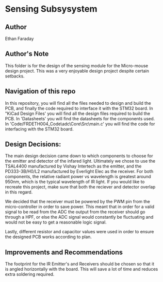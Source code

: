 # Sensing Subsysystem

## Author
Ethan Faraday

## Author's Note
This folder is for the design of the sensing module for the Micro-mouse design project. This was a very enjoyable design project despite certain setbacks.

## Navigation of this repo
In this repository, you will find all the files needed to design and build the PCB, and finally the code required to interface it with the STM32 board. In "KiCad Design Files' you will find all the design files required to build the PCB. In 'Datasheets' you will find the datasheets for the components used. In 'Code/FRDETH004_Code\adc\Core\Src\main.c' you will find the code for interfacing with the STM32 board.

## Design Decisions:

The main design decision came down to which components to choose for the emitter and detector of the infared light. Ultimately we chose to use the TSAL4400 manufactured by Vishay Intertech as the emitter, and the PD333-3B/H0/L2 manufactured by Everlight Elec as the receiver. For both components, the relative radiant power vs wavelength is greatest around 950nm, which is the typical wavelength of IR light. If you would like to recreate this project, make sure that both the reciever and detector overlap in this regard. 

We decided that the receiver must be powered by the PWM pin from the micro-controller in order to save power. This meant that in order for a valid signal to be read from the ADC the output from the receiver should go through a HPF, or else the ADC signal would constantly be fluctuating and would not be easy to get a reasonable logic signal. 

Lastly, different resistor and capacitor values were used in order to ensure the designed PCB works according to plan. 

## Improvements and Recommendations
The footprint for the IR Emitter's and Receivers should be chosen so that it is angled horizontally with the board. This will save a lot of time and reduces extra soldering required.
